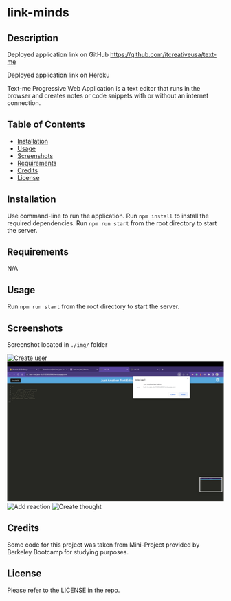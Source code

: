 # link-minds

## Description

Deployed application link on GitHub
https://github.com/itcreativeusa/text-me

Deployed application link on Heroku

Text-me Progressive Web Application is a text editor that runs in the browser and creates notes or code snippets with or without an internet connection.

## Table of Contents

- [Installation](#installation)
- [Usage](#usage)
- [Screenshots](#screenshots)
- [Requirements](#requirements)
- [Credits](#credits)
- [License](#license)

## Installation

Use command-line to run the application.
Run `npm install` to install the required dependencies.
Run `npm run start` from the root directory to start the server.

## Requirements

N/A

## Usage

Run `npm run start` from the root directory to start the server.

## Screenshots

Screenshot located in `./img/` folder

![Create user](img/Screenshot-1.png)
![All users](img/Screenshot-2.png)
![Add reaction](img/Screenshot-3.png)
![Create thought](img/Screenshot-4.png)

## Credits

Some code for this project was taken from Mini-Project provided by Berkeley Bootcamp for studying purposes.

## License

Please refer to the LICENSE in the repo.
